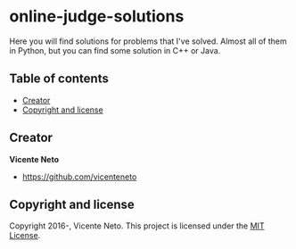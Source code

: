 # online-judge-solutions

Here you will find solutions for problems that I've solved. Almost all of them in Python, but you can find some solution in C++ or Java.

## Table of contents

* [Creator](#creator)
* [Copyright and license](#copyright-and-license)

## Creator

**Vicente Neto**

* <https://github.com/vicenteneto>

## Copyright and license

Copyright 2016-, Vicente Neto. This project is licensed under the [MIT License](https://github.com/vicenteneto/online-judge-solutions/blob/master/LICENSE).

